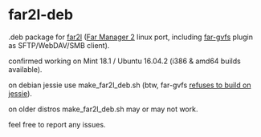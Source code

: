 # far2l-deb
.deb package for [far2l](https://github.com/elfmz/far2l) ([Far Manager 2](http://www.farmanager.com/index.php?l=en) linux port, including [far-gvfs](https://github.com/cycleg/far-gvfs) plugin as SFTP/WebDAV/SMB client).

confirmed working on Mint 18.1 / Ubuntu 16.04.2 (i386 & amd64 builds available).

on debian jessie use make_far2l_deb.sh (btw, far-gvfs [refuses to build on jessie](https://github.com/cycleg/far-gvfs/issues/20)).

on older distros make_far2l_deb.sh may or may not work.

feel free to report any issues.
